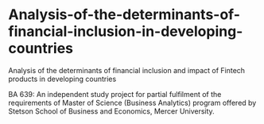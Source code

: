 # Analysis-of-the-determinants-of-financial-inclusion-in-developing-countries

Analysis of the determinants of financial inclusion and impact of Fintech products in developing countries

BA 639: An independent study project for partial fulfilment of the requirements of Master of Science (Business Analytics) program 
offered by Stetson School of Business and Economics, Mercer University.
